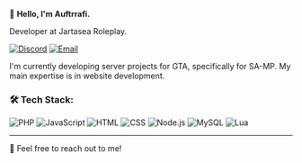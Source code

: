 👋 **Hello, I'm Auftrrafi.**

Developer at Jartasea Roleplay.

[![Discord](https://img.shields.io/badge/-Discord-5865F2?style=flat&logo=discord&logoColor=white)](https://dsc.gg/e-tech)  [![Email](https://img.shields.io/badge/-Email-0078D4?style=flat&logo=microsoft-outlook&logoColor=white)](mailto:auftrrafi.ai@gmail.com)

I'm currently developing server projects for GTA, specifically for SA-MP. My main expertise is in website development.

### 🛠 Tech Stack:
![PHP](https://img.shields.io/badge/-PHP-777BB4?style=flat&logo=php&logoColor=white)  ![JavaScript](https://img.shields.io/badge/-JavaScript-F7DF1E?style=flat&logo=javascript&logoColor=black)  ![HTML](https://img.shields.io/badge/-HTML5-E34F26?style=flat&logo=html5&logoColor=white)  ![CSS](https://img.shields.io/badge/-CSS3-1572B6?style=flat&logo=css3&logoColor=white)  ![Node.js](https://img.shields.io/badge/-Node.js-339933?style=flat&logo=node.js&logoColor=white)  ![MySQL](https://img.shields.io/badge/-MySQL-4479A1?style=flat&logo=mysql&logoColor=white)  ![Lua](https://img.shields.io/badge/-Lua-2C2D72?style=flat&logo=lua&logoColor=white)  

---

📩 Feel free to reach out to me!

